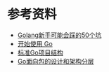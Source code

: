 # 参考资料
+ [Golang新手可能会踩的50个坑](https://studygolang.com/articles/35591)
+ [开始使用 Go](https://docs.microsoft.com/zh-cn/learn/paths/go-first-steps/)
+ [标准Go项目结构](https://github.com/golang-standards/project-layout/blob/master/README_zh.md)
+ [Go面向包的设计和架构分层](https://github.com/danceyoung/paper-code/blob/master/package-oriented-design/packageorienteddesign.md)

